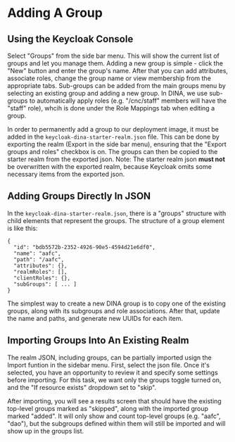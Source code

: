 # Adding A Group

## Using the Keycloak Console

Select "Groups" from the side bar menu. This will show the current list of groups and let you manage them. Adding a new group is simple - click the "New" button and enter the group's name. After that you can add attributes, associate roles, change the group name or view membership from the appropriate tabs. Sub-groups can be added from the main groups menu by selecting an existing group and adding a new group. In DINA, we use sub-groups to automatically apply roles (e.g. "/cnc/staff" members will have the "staff" role), whcih is done under the Role Mappings tab when editing a group.

In order to permanently add a group to our deployment image, it must be added in the `keycloak-dina-starter-realm.json` file. This can be done by exporting the realm (Export in the side bar menu), ensuring that the "Export groups and roles" checkbox is on. The groups can then be copied to the starter realm from the exported json. Note: The starter realm json **must not** be overwritten with the exported realm, because Keycloak omits some necessary items from the exported json.

## Adding Groups Directly In JSON

In the `keycloak-dina-starter-realm.json`, there is a "groups" structure with child elements that represent the groups. The structure of a group element is like this:

```
{
  "id": "bdb5572b-2352-4926-90e5-4594d21e6df0",
  "name": "aafc",
  "path": "/aafc",
  "attributes": {},
  "realmRoles": [],
  "clientRoles": {},
  "subGroups": [ ... ]
}
```

The simplest way to create a new DINA group is to copy one of the existing groups, along with its subgroups and role associations. After that, update the name and paths, and generate new UUIDs for each item.

## Importing Groups Into An Existing Realm

The realm JSON, including groups, can be partially imported usign the Import funtion in the sidebar menu. First, select the json file. Once it's selected, you have an opportunity to review it and specify some settings before importing. For this task, we want only the groups toggle turned on, and the "If resource exists" dropdown set to "skip".

After importing, you will see a results screen that should have the existing top-level groups marked as "skipped", along with the imported group marked "added". It will only show and count top-level groups (e.g. "aafc", "dao"), but the subgroups defined within them will still be imported and will show up in the groups list.

